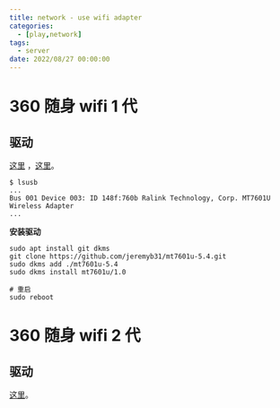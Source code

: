 ```yaml
---
title: network - use wifi adapter
categories: 
  - [play,network]
tags:
  - server
date: 2022/08/27 00:00:00
---
```


# 360 随身 wifi 1 代

## 驱动

[这里](https://github.com/jeremyb31/mt7601u-5.4.git) ，[这里](https://github.com/art567/mt7601usta.git)。

```shell
$ lsusb
...
Bus 001 Device 003: ID 148f:760b Ralink Technology, Corp. MT7601U Wireless Adapter
...
```

**安装驱动**

```shell
sudo apt install git dkms
git clone https://github.com/jeremyb31/mt7601u-5.4.git
sudo dkms add ./mt7601u-5.4
sudo dkms install mt7601u/1.0

# 重启
sudo reboot 
```

# 360 随身 wifi 2 代

## 驱动

[这里](https://github.com/openwrt/mt76.git)。